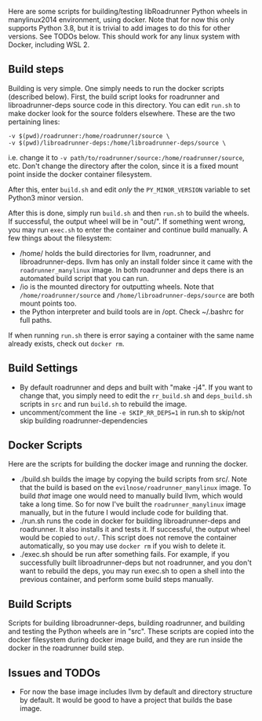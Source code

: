 Here are some scripts for building/testing libRoadrunner Python wheels in manylinux2014 environment, using docker. Note
that for now this only supports Python 3.8, but it is trivial to add images to do this for other versions. See TODOs
below. This should work for any linux system with Docker, including WSL 2.

## Build steps

Building is very simple. One simply needs to run the docker scripts (described below). First, the build script looks for
roadrunner and libroadrunner-deps source code in this directory. You can edit `run.sh` to make docker look for the
source folders elsewhere. These are the two pertaining lines:

```
-v $(pwd)/roadrunner:/home/roadrunner/source \
-v $(pwd)/libroadrunner-deps:/home/libroadrunner-deps/source \
```

i.e. change it to `-v path/to/roadrunner/source:/home/roadrunner/source`, etc. Don't change the directory after the
colon, since it is a fixed mount point inside the docker container filesystem.

After this, enter `build.sh` and edit *only* the `PY_MINOR_VERSION` variable to set Python3 minor version.

After this is done, simply run `build.sh` and then `run.sh` to build the wheels. If successful, the output wheel will be
in "out/". If something went wrong, you may run `exec.sh` to enter the container and continue build manually. A few things about
the filesystem:

* /home/ holds the build directories for llvm, roadrunner, and libroadrunner-deps. llvm has only an install folder since
it came with the `roadrunner_manylinux` image. In both roadrunner and deps there is an automated build script that you
can run.
* /io is the mounted directory for outputting wheels. Note that `/home/roadrunner/source` and
`/home/libroadrunner-deps/source` are both mount points too.
* the Python interpreter and build tools are in /opt. Check ~/.bashrc for full paths.

If when running `run.sh` there is error saying a container with the same name already exists, check out `docker rm`. 

## Build Settings

* By default roadrunner and deps and built with "make -j4". If you want to change that, you simply need to edit the
`rr_build.sh` and `deps_build.sh` scripts in `src` and run `build.sh` to rebuild the image.
* uncomment/comment the line `-e SKIP_RR_DEPS=1` in run.sh to skip/not skip building roadrunner-dependencies

## Docker Scripts

Here are the scripts for building the docker image and running the docker.

* ./build.sh builds the image by copying the build scripts from src/. Note that the build is based on
 the `evilnose/roadrunner_manylinux` image. To build *that* image one would need to manually build llvm, which
 would take a long time. So for now I've built the `roadrunner_manylinux` image manually, but in the future I would
 include code for building that.
* ./run.sh runs the code in docker for building libroadrunner-deps and roadrunner. It also installs it and tests it. If
successful, the output wheel would be copied to `out/`. This script does not remove the container automatically, so you
may use `docker rm` if you wish to delete it.
* ./exec.sh should be run after something fails. For example, if you successfully built libroadrunner-deps but not
roadrunner, and you don't want to rebuild the deps, you may run exec.sh to open a shell into the previous container, and
perform some build steps manually.

## Build Scripts

Scripts for building libroadrunner-deps, building roadrunner, and building and testing the Python wheels are in "src".
These scripts are copied into the docker filesystem during docker image build, and they are run inside the docker in the
roadrunner build step.

## Issues and TODOs

* For now the base image includes llvm by default and directory structure by default. It would be good to have a project
that builds the base image.

